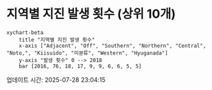# 지역별 지진 발생 횟수 (상위 10개)

```mermaid
xychart-beta
    title "지역별 지진 발생 횟수"
    x-axis ["Adjacent", "Off", "Southern", "Northern", "Central", "Noto,", "Kiisuido", "미분류", "Western", "Hyuganada"]
    y-axis "발생 횟수" 0 --> 2018
    bar [2016, 76, 18, 17, 9, 9, 6, 6, 5, 5]
```

업데이트 시간: 2025-07-28 23:04:15
